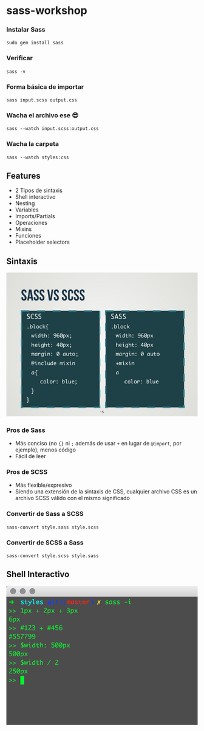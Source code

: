 # sass-workshop

### Instalar Sass

```
sudo gem install sass
```

### Verificar
  
```
sass -v
```

### Forma básica de importar
```
sass input.scss output.css
```

### Wacha el archivo ese :sunglasses:
```
sass --watch input.scss:output.css
```

### Wacha la carpeta
```
sass --watch styles:css
```

## Features
- 2 Tipos de sintaxis
- Shell interactivo
- Nesting
- Variables
- Imports/Partials
- Operaciones
- Mixins
- Funciones
- Placeholder selectors

## Sintaxis

![sass-vs-scss](/sass-vs-scss.jpg?raw=true "sass-vs-scss")

### Pros de Sass
- Más conciso (no `{}` ni `;` además de usar `+` en lugar de `@import`, por ejemplo), menos código
- Fácil de leer

### Pros de SCSS
- Más flexible/expresivo
- Siendo una extensión de la sintaxis de CSS, cualquier archivo CSS es un archivo SCSS válido con el mismo significado

### Convertir de Sass a SCSS
```
sass-convert style.sass style.scss
```

### Convertir de SCSS a Sass
```
sass-convert style.scss style.sass
```

## Shell Interactivo
![interactive-shell](/interactive-shell.png?raw=true "interactive-shell")
